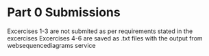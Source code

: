 # Part 0 Submissions

Excercises 1-3 are not submited as per requirements stated in the excercises
Excercises 4-6 are saved as .txt files with the output from websequencediagrams service